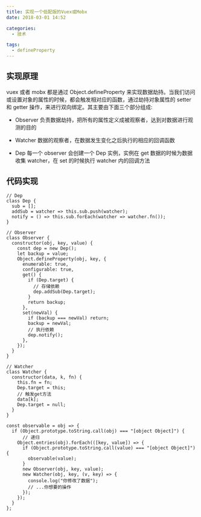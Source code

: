 ```yaml
---
title: 实现一个低配版的Vuex或Mobx
date: 2018-03-01 14:52

categories:
  - 技术

tags:
  - defineProperty
---
```


## 实现原理

vuex 或者 mobx 都是通过 Object.defineProperty 来实现数据劫持。当我们访问或设置对象的属性的时候，都会触发相对应的函数，通过劫持对象属性的 setter 和 getter 操作，来进行双向绑定。其主要由下面三个部分组成:

- Observer 负责数据劫持，把所有的属性定义成被观察者，达到对数据进行观测的目的

- Watcher 数据的观察者，在数据发生变化之后执行的相应的回调函数

- Dep 每一个 observer 会创建一个 Dep 实例，实例在 get 数据的时候为数据收集 watcher，在 set 的时候执行 watcher 内的回调方法

## 代码实现

```
// Dep
class Dep {
  sub = [];
  addSub = watcher => this.sub.push(watcher);
  notify = () => this.sub.forEach(watcher => watcher.fn());
}

// Observer
class Observer {
  constructor(obj, key, value) {
    const dep = new Dep();
    let backup = value;
    Object.defineProperty(obj, key, {
      enumerable: true,
      configurable: true,
      get() {
        if (Dep.target) {
          // 存储依赖
          dep.addSub(Dep.target);
        }
        return backup;
      },
      set(newVal) {
        if (backup === newVal) return;
        backup = newVal;
        // 执行依赖
        dep.notify();
      },
    });
  }
}

// Watcher
class Watcher {
  constructor(data, k, fn) {
    this.fn = fn;
    Dep.target = this;
    // 触发get方法
    data[k];
    Dep.target = null;
  }
}

const observable = obj => {
  if (Object.prototype.toString.call(obj) === "[object Object]") {
      // 递归
    Object.entries(obj).forEach(([key, value]) => {
      if (Object.prototype.toString.call(value) === "[object Object]") {
        observable(value);
      }
      new Observer(obj, key, value);
      new Watcher(obj, key, (v, key) => {
        console.log("你修改了数据");
        // ...你想要的操作
      });
    });
  }
};
```
